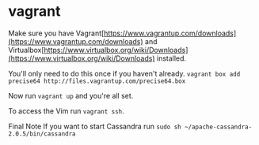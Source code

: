 vagrant
====

Make sure you have Vagrant[https://www.vagrantup.com/downloads](https://www.vagrantup.com/downloads) and Virtualbox[https://www.virtualbox.org/wiki/Downloads](https://www.virtualbox.org/wiki/Downloads) installed.

You'll only need to do this once if you haven't already.
`vagrant box add precise64 http://files.vagrantup.com/precise64.box`

Now run `vagrant up` and you're all set.

To access the Vim run `vagrant ssh`.

Final Note
If you want to start Cassandra run `sudo sh ~/apache-cassandra-2.0.5/bin/cassandra`
